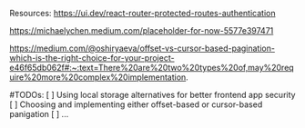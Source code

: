 

Resources:
https://ui.dev/react-router-protected-routes-authentication

https://michaelychen.medium.com/placeholder-for-now-5577e397471

https://medium.com/@oshiryaeva/offset-vs-cursor-based-pagination-which-is-the-right-choice-for-your-project-e46f65db062f#:~:text=There%20are%20two%20types%20of,may%20require%20more%20complex%20implementation.

#TODOs:
[ ] Using local storage alternatives for better frontend app security
[ ] Choosing and implementing either offset-based or cursor-based panigation
[ ] ...